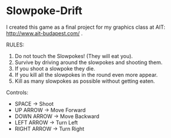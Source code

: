 # Slowpoke-Drift

I created this game as a final project for my graphics class at AIT: http://www.ait-budapest.com/ .

RULES:
1. Do not touch the Slowpokes! (They will eat you).
2. Survive by driving around the slowpokes and shooting them.
3. If you shoot a slowpoke they die.
4. If you kill all the slowpokes in the round even more appear.
5. Kill as many slowpokes as possible without getting eaten.

Controls:
- SPACE -> Shoot
- UP ARROW -> Move Forward
- DOWN ARROW -> Move Backward
- LEFT ARROW -> Turn Left
- RIGHT ARROW -> Turn Right
